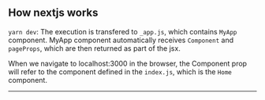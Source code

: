## How nextjs works

`yarn dev`: The execution is transfered to `_app.js`, which contains `MyApp` component. MyApp component automatically receives `Component` and `pageProps`, which are then returned as part of the jsx.

When we navigate to localhost:3000 in the browser, the Component prop will refer to the component defined in the `index.js`, which is the `Home` component.

---
